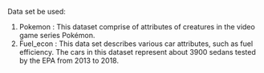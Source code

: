 Data set be used:
1. Pokemon : This dataset comprise of attributes of creatures in the video game series Pokémon. 
2. Fuel_econ :  This data set describes various car attributes, such as fuel efficiency. The cars in this dataset represent about 3900 sedans tested by the EPA from 2013 to 2018. 
